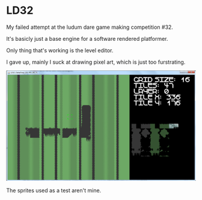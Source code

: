 LD32
====

My failed attempt at the ludum dare game making competition #32.

It's basicly just a base engine for a software rendered platformer.

Only thing that's working is the level editor.

I gave up, mainly I suck at drawing pixel art, which is just too furstrating.

![alt tag](https://raw.githubusercontent.com/Harha/LD32/master/ld32.png)

The sprites used as a test aren't mine.